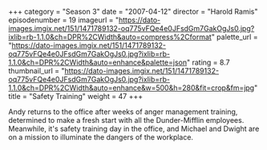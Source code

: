 +++
category = "Season 3"
date = "2007-04-12"
director = "Harold Ramis"
episodenumber = 19
imageurl = "https://dato-images.imgix.net/151/1471789132-oq775vFQe4e0JFsdGm7GakOgJs0.jpg?ixlib=rb-1.1.0&ch=DPR%2CWidth&auto=compress%2Cformat"
palette_url = "https://dato-images.imgix.net/151/1471789132-oq775vFQe4e0JFsdGm7GakOgJs0.jpg?ixlib=rb-1.1.0&ch=DPR%2CWidth&auto=enhance&palette=json"
rating = 8.7
thumbnail_url = "https://dato-images.imgix.net/151/1471789132-oq775vFQe4e0JFsdGm7GakOgJs0.jpg?ixlib=rb-1.1.0&ch=DPR%2CWidth&auto=enhance&w=500&h=280&fit=crop&fm=jpg"
title = "Safety Training"
weight = 47
+++

Andy returns to the office after weeks of anger management training, determined to make a fresh start with all the Dunder-Mifflin employees. Meanwhile, it's safety training day in the office, and Michael and Dwight are on a mission to illuminate the dangers of the workplace.